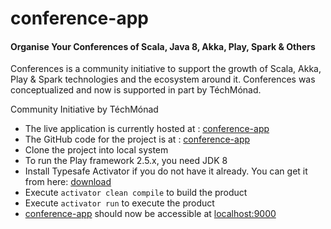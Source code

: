 
# conference-app

#### Organise Your Conferences of Scala, Java 8, Akka, Play, Spark & Others

Conferences is a community initiative to support the growth of Scala, Akka, Play & Spark
technologies and the ecosystem around it. Conferences was conceptualized and now is supported in
part by TéchMónad.

Community Initiative by TéchMónad

* The live application is currently hosted at : [conference-app](http://conferences.herokuapp.com/)
* The GitHub code for the project is at : [conference-app](https://github.com/techmonad/conference-app)
* Clone the project into local system
* To run the Play framework 2.5.x, you need JDK 8
* Install Typesafe Activator if you do not have it already. You can get it from here: [download](http://www.playframework.com/download)
* Execute `activator clean compile` to build the product
* Execute `activator run` to execute the product
* [conference-app](http://conferences.herokuapp.com/) should now be accessible at [localhost:9000](http://localhost:9000/)


